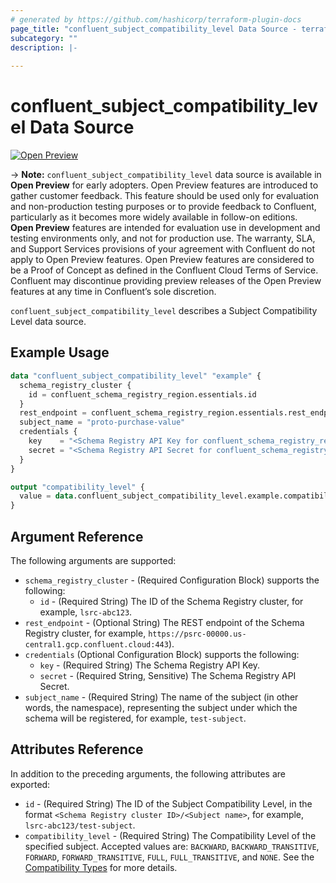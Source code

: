 ```yaml
---
# generated by https://github.com/hashicorp/terraform-plugin-docs
page_title: "confluent_subject_compatibility_level Data Source - terraform-provider-confluent"
subcategory: ""
description: |-
  
---
```


# confluent_subject_compatibility_level Data Source

[![Open Preview](https://img.shields.io/badge/Lifecycle%20Stage-Open%20Preview-%2300afba)](https://docs.confluent.io/cloud/current/api.html#section/Versioning/API-Lifecycle-Policy)

-> **Note:** `confluent_subject_compatibility_level` data source is available in **Open Preview** for early adopters. Open Preview features are introduced to gather customer feedback. This feature should be used only for evaluation and non-production testing purposes or to provide feedback to Confluent, particularly as it becomes more widely available in follow-on editions.  
**Open Preview** features are intended for evaluation use in development and testing environments only, and not for production use. The warranty, SLA, and Support Services provisions of your agreement with Confluent do not apply to Open Preview features. Open Preview features are considered to be a Proof of Concept as defined in the Confluent Cloud Terms of Service. Confluent may discontinue providing preview releases of the Open Preview features at any time in Confluent’s sole discretion.

`confluent_subject_compatibility_level` describes a Subject Compatibility Level data source.

## Example Usage

```terraform
data "confluent_subject_compatibility_level" "example" {
  schema_registry_cluster {
    id = confluent_schema_registry_region.essentials.id
  }
  rest_endpoint = confluent_schema_registry_region.essentials.rest_endpoint
  subject_name = "proto-purchase-value"
  credentials {
    key    = "<Schema Registry API Key for confluent_schema_registry_region.essentials>"
    secret = "<Schema Registry API Secret for confluent_schema_registry_region.essentials>"
  }
}

output "compatibility_level" {
  value = data.confluent_subject_compatibility_level.example.compatibility_level
}
```

<!-- schema generated by tfplugindocs -->
## Argument Reference

The following arguments are supported:

- `schema_registry_cluster` - (Required Configuration Block) supports the following:
  - `id` - (Required String) The ID of the Schema Registry cluster, for example, `lsrc-abc123`.
- `rest_endpoint` - (Optional String) The REST endpoint of the Schema Registry cluster, for example, `https://psrc-00000.us-central1.gcp.confluent.cloud:443`).
- `credentials` (Optional Configuration Block) supports the following:
  - `key` - (Required String) The Schema Registry API Key.
  - `secret` - (Required String, Sensitive) The Schema Registry API Secret.
- `subject_name` - (Required String) The name of the subject (in other words, the namespace), representing the subject under which the schema will be registered, for example, `test-subject`.

## Attributes Reference

In addition to the preceding arguments, the following attributes are exported:

- `id` - (Required String) The ID of the Subject Compatibility Level, in the format `<Schema Registry cluster ID>/<Subject name>`, for example, `lsrc-abc123/test-subject`.
- `compatibility_level` - (Required String) The Compatibility Level of the specified subject. Accepted values are: `BACKWARD`, `BACKWARD_TRANSITIVE`, `FORWARD`, `FORWARD_TRANSITIVE`, `FULL`, `FULL_TRANSITIVE`, and `NONE`. See the [Compatibility Types](https://docs.confluent.io/platform/current/schema-registry/avro.html#compatibility-types) for more details.
